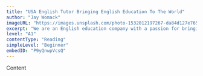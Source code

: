 ```yaml
---
title: "USA English Tutor Bringing English Education To The World"
author: "Jay Womack"
imageURL: "https://images.unsplash.com/photo-1532012197267-da84d127e765?ixid=MnwxMjA3fDB8MHxzZWFyY2h8NHx8ZWR1Y2F0aW9ufGVufDB8fDB8fA%3D%3D&ixlib=rb-1.2.1&auto=format&fit=crop&w=800&q=60"
excerpt: "We are an English education company with a passion for bringing English education to the world"
level: "A1"
contentType: "Reading"
simpleLevel: "Beginner"
embedID: "P9yQnwpVcsQ"
---
```


Content
